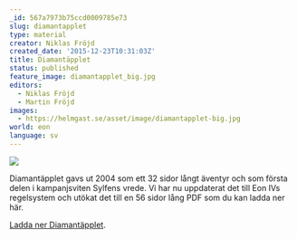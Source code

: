 ```yaml
---
_id: 567a7973b75ccd0009785e73
slug: diamantapplet
type: material
creator: Niklas Fröjd
created_date: '2015-12-23T10:31:03Z'
title: Diamantäpplet
status: published
feature_image: diamantapplet_big.jpg
editors:
  - Niklas Fröjd
  - Martin Fröjd
images:
  - https://helmgast.se/asset/image/diamantapplet-big.jpg
world: eon
language: sv
---
```

![](https://fablr.co/asset/image/diamantapplet-big.jpg)

Diamantäpplet gavs ut 2004 som ett 32 sidor långt äventyr och som första delen i kampanjsviten Sylfens vrede. Vi har nu uppdaterat det till Eon IVs regelsystem och utökat det till en 56 sidor lång PDF som du kan ladda ner här.

[Ladda ner Diamantäpplet](https://fablr.co/asset/download/diamantapplet-2015-12-22.pdf).
